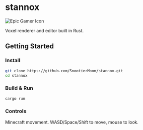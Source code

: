 # stannox

![Epic Gamer Icon](https://github.com/SnootierMoon/stannox/workflows/build/badge.svg)

Voxel renderer and editor built in Rust.

## Getting Started

### Install

```sh
git clone https://github.com/SnootierMoon/stannox.git
cd stannox
```

### Build & Run

```sh
cargo run
```

### Controls

Minecraft movement. WASD/Space/Shift to move, mouse to look.
